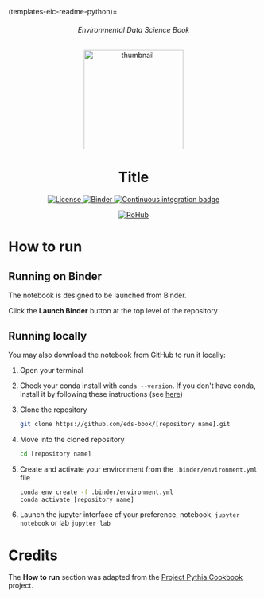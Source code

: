 (templates-eic-readme-python)=

<div align="center">
    <h6>Environmental Data Science Book</h6>
</div>

<p align="center">
<img src="https://github.com/alan-turing-institute/environmental-ds-book/blob/master/book/figures/logo/logo.png?raw=True" alt="thumbnail" width="200"/>
</p>

<div align="center">
    <h1>Title</h1>
</div>

<p align="center">
    <a href="https://github.com/eds-book/[repository name]/blob/main/LICENSE">
        <img alt="License" src="https://img.shields.io/badge/License-MIT-yellow.svg">
    </a>
    <a href="https://notebooks.gesis.org/binder/v2/gh/eds-book/[repository name]/main?labpath=[repository name].ipynb">
        <img alt="Binder" src="https://mybinder.org/badge_logo.svg">
    </a>
    <a href="https://github.com/eds-book/[repository name]/actions/workflows/publish.yml/badge.svg">
        <img alt="Continuous integration badge" src="https://github.com/eds-book/[repository name]/actions/workflows/publish.yml/badge.svg">
    </a>
    <br/>
</p>

<p align="center">
    <a href="[rohub_w3id]">
        <img alt="RoHub" src="https://img.shields.io/badge/RoHub-FAIR_Executable_Research_Object-2ea44f?logo=Open+Access&logoColor=blue">
    </a>
</p>

# How to run

## Running on Binder
The notebook is designed to be launched from Binder. 

Click the **Launch Binder** button at the top level of the repository

## Running locally
You may also download the notebook from GitHub to run it locally:
1. Open your terminal

2. Check your conda install with `conda --version`. If you don't have conda, install it by following these instructions (see [here](https://docs.conda.io/en/latest/miniconda.html))

3. Clone the repository
    ```bash
    git clone https://github.com/eds-book/[repository name].git
    ```

4. Move into the cloned repository
    ```bash
    cd [repository name]
    ```

5. Create and activate your environment from the `.binder/environment.yml` file
    ```bash
    conda env create -f .binder/environment.yml
    conda activate [repository name]
    ```  

6. Launch the jupyter interface of your preference, notebook, `jupyter notebook` or lab `jupyter lab`

# Credits
The **How to run** section was adapted from the [Project Pythia Cookbook](https://cookbooks.projectpythia.org/) project.
